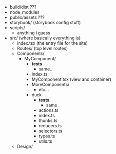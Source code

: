 - build/dist ???
- node_modules
- public/assets ???
- storybook/ (storybook config stuff)
- scripts/
  - anything i guess
- src/ (where basically everything is)
  - index.tsx (the entry file for the site)
  - Routes/ (top level routes)
  - Components/
    - MyComponent/
      - __tests__
        - same...
      - index.ts
      - MyComponent.tsx (view and container)
      - MoreComponents/
        - etc...
      - duck
        - __tests__
          - same
        - actions.ts
        - index.ts
        - thunks.ts
        - reducers.ts
        - selectors.ts
        - types.ts
        - utils.ts
  - Design/